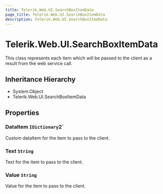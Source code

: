 ```yaml
---
title: Telerik.Web.UI.SearchBoxItemData
page_title: Telerik.Web.UI.SearchBoxItemData
description: Telerik.Web.UI.SearchBoxItemData
---
```


# Telerik.Web.UI.SearchBoxItemData

This class represents each item which will be passed to the client as a result from the web service call.

## Inheritance Hierarchy

* System.Object
* Telerik.Web.UI.SearchBoxItemData

## Properties

###  DataItem `IDictionary`2`

Custom dataItem for the item to pass to the client.

###  Text `String`

Text for the item to pass to the client.

###  Value `String`

Value for the item to pass to the client.

